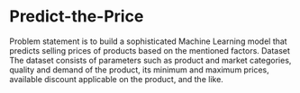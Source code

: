 # Predict-the-Price

Problem statement is to build a sophisticated Machine Learning model that predicts selling prices of products based on the mentioned factors.
Dataset
The dataset consists of parameters such as product and market categories, quality and demand of the product, its minimum and maximum prices, available discount applicable on the product, and the like.
